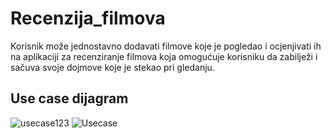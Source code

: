 # Recenzija_filmova

 Korisnik može jednostavno dodavati filmove koje je pogledao i ocjenjivati ih na aplikaciji za recenziranje filmova koja omogućuje korisniku da zabilježi i sačuva svoje dojmove koje je stekao pri gledanju.
## Use case dijagram

![usecase123](https://github.com/MarijaKuric/Recenzija_filmova/assets/159777612/34131f6e-60a6-4e8f-9546-04960b12b914)
![Usecase](https://github.com/MarijaKuric/Recenzija_filmova/assets/159777612/31d31c2f-e6cf-4069-a243-365f9fdd4da4)
